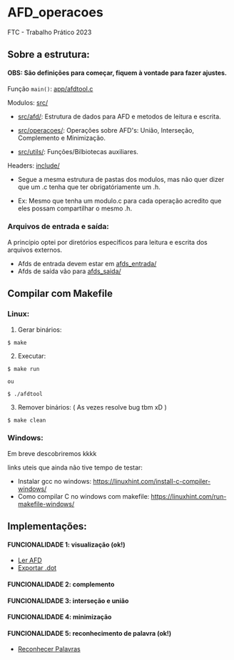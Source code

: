 # AFD_operacoes
FTC - Trabalho Prático 2023


## Sobre a estrutura:

  #### OBS: São definições para começar, fiquem à vontade para fazer ajustes.

  Função `main()`: [app/afdtool.c](./app/afdtool.c)

  Modulos: [src/](./src/)

   - [src/afd/](./src/afd): Estrutura de dados para AFD e metodos de leitura e escrita.

   - [src/operacoes/](./src/operacoes): Operações sobre AFD's: União, Interseção, Complemento e Minimização.
    
   - [src/utils/](./src/utils): Funções/Bilbiotecas auxiliares.
    


  Headers: [include/](./include)
    
   - Segue a mesma estrutura de pastas dos modulos, mas não quer dizer que um .c tenha que ter obrigatóriamente um .h.
    
   - Ex: Mesmo que tenha um modulo.c para cada operação acredito que eles possam compartilhar o mesmo .h.


  ### Arquivos de entrada e saída:

   A princípio optei por diretórios específicos para leitura e escrita dos arquivos externos.

   - Afds de entrada devem estar em [afds_entrada/](./afds_entrada/)
   - Afds de saída  vão para [afds_saida/](./afds_saida/)

## Compilar com Makefile

### Linux:
  
  1. Gerar binários:
    
    $ make

  2. Executar:
    
    $ make run
    
    ou
    
    $ ./afdtool

  3. Remover binários: ( As vezes resolve bug tbm xD )

    $ make clean

### Windows:

  Em breve descobriremos kkkk

  links uteis que ainda não tive tempo de testar:

   - Instalar gcc no windows: https://linuxhint.com/install-c-compiler-windows/
   - Como compilar C no windows com makefile: https://linuxhint.com/run-makefile-windows/


## Implementações:

  #### FUNCIONALIDADE 1: visualização (ok!)

  - [Ler AFD](./src/afd/leitura.c)
  - [Exportar .dot]((./src/afd/exportar.c))


  #### FUNCIONALIDADE 2: complemento

  #### FUNCIONALIDADE 3: interseção e união

  #### FUNCIONALIDADE 4: minimização

  #### FUNCIONALIDADE 5: reconhecimento de palavra (ok!)
  - [Reconhecer Palavras]((./src/operacoes/reconhecer_palavra.c))
